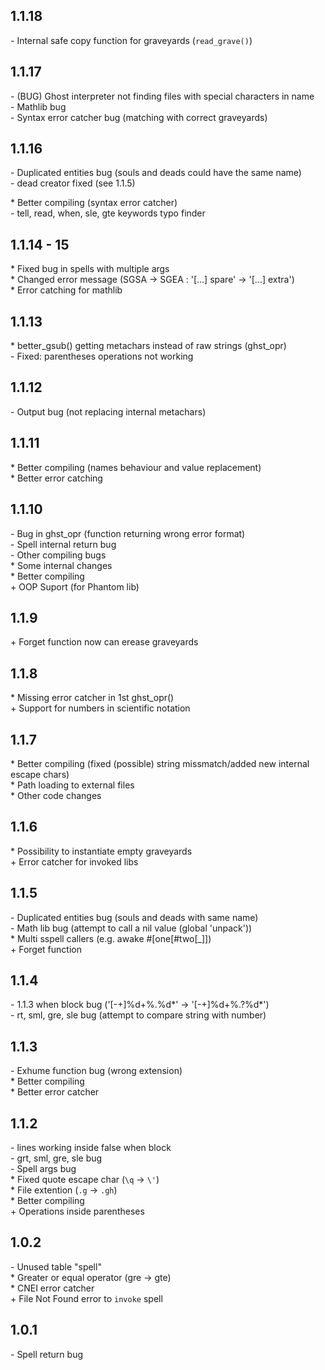 ## 1.1.18
\- Internal safe copy function for graveyards (``read_grave()``)

## 1.1.17
\- (BUG) Ghost interpreter not finding files with special characters in name<br/>
\- Mathlib bug<br/>
\- Syntax error catcher bug (matching with correct graveyards)

## 1.1.16  
\- Duplicated entities bug (souls and deads could have the same name)<br/>
    - dead creator fixed (see 1.1.5)

\* Better compiling (syntax error catcher)<br/>
    - tell, read, when, sle, gte keywords typo finder

## 1.1.14 - 15
\* Fixed bug in spells with multiple args<br/>
\* Changed error message (SGSA -> SGEA : '\[...] spare' -> '\[...] extra')<br/>
\* Error catching for mathlib

## 1.1.13
\* better_gsub() getting metachars instead of raw strings (ghst_opr)<br/>
    - Fixed: parentheses operations not working

## 1.1.12
\- Output bug (not replacing internal metachars)

## 1.1.11
\* Better compiling (names behaviour and value replacement)<br/>
\* Better error catching

## 1.1.10
\- Bug in ghst_opr (function returning wrong error format)<br/>
\- Spell internal return bug<br/>
\- Other compiling bugs<br/>
\* Some internal changes<br/>
\* Better compiling<br/>
\+ OOP Suport (for Phantom lib)

## 1.1.9
\+ Forget function now can erease graveyards

## 1.1.8
\* Missing error catcher in 1st ghst_opr()<br/>
\+ Support for numbers in scientific notation

## 1.1.7
\* Better compiling (fixed (possible) string missmatch/added new internal escape chars)<br/>
\* Path loading to external files<br/>
\* Other code changes

## 1.1.6
\* Possibility to instantiate empty graveyards<br/>
\+ Error catcher for invoked libs

## 1.1.5
\- Duplicated entities bug (souls and deads with same name)<br/>
\- Math lib bug (attempt to call a nil value (global 'unpack'))<br/>
\* Multi sspell callers (e.g. awake #\[one\[#two\[\_]])<br/>
\+ Forget function

## 1.1.4
\- 1.1.3 when block bug ('\[-+]%d+%.%d*' -> '\[-+]%d+%.?%d*')<br/>
\- rt, sml, gre, sle bug (attempt to compare string with number)

## 1.1.3
\- Exhume function bug (wrong extension)<br/>
\* Better compiling<br/>
\* Better <eof> error catcher

## 1.1.2
\- lines working inside false when block<br/>
\- grt, sml, gre, sle bug<br/>
\- Spell args bug<br/>
\* Fixed quote escape char (`\q` -> `\'`)<br/>
\* File extention (`.g` -> `.gh`)<br/>
\* Better compiling<br/>
\+ Operations inside parentheses

## 1.0.2
\- Unused table "spell"<br/>
\* Greater or equal operator (gre -> gte)<br/>
\* CNEI error catcher<br/>
\+ File Not Found error to `invoke` spell<br/>

## 1.0.1
\- Spell return bug
